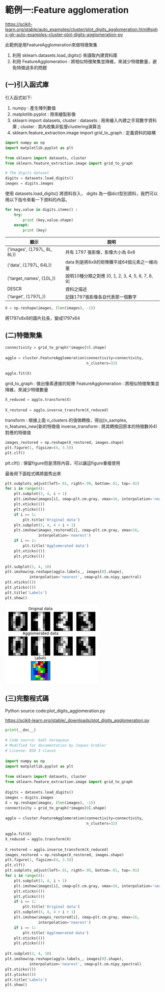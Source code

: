 # **範例一:Feature agglomeration**

https://scikit-learn.org/stable/auto_examples/cluster/plot_digits_agglomeration.html#sphx-glr-auto-examples-cluster-plot-digits-agglomeration-py

此範例是用FeatureAgglomeration來做特徵聚集

1. 利用 sklearn.datasets.load_digits() 來讀取內建資料庫
2. 利用 FeatureAgglomeration : 將相似特徵聚集並降維，來減少特徵數量，避免特徵過多的問題


## (一)引入函式庫
引入函式如下:
1. numpy : 產生陣列數值
2. matplotlib.pyplot : 用來繪製影像
3. sklearn import datasets, cluster : datasets : 用來繪入內建之手寫數字資料庫 ; cluster : 其內收集非監督clustering演算法
4. sklearn.feature_extraction.image import grid_to_graph : 定義資料的結構


```python
import numpy as np
import matplotlib.pyplot as plt

from sklearn import datasets, cluster
from sklearn.feature_extraction.image import grid_to_graph
```

```python
# The digits dataset
digits = datasets.load_digits()
images = digits.images
```

使用 datasets.load_digits() 將資料存入， digits 為一個dict型別資料，我們可以用以下指令來看一下資料的內容。

```python
for key,value in digits.items() :
    try:
        print (key,value.shape)
    except:
        print (key)
```

| 顯示 | 說明 |
| -- | -- |
| ('images', (1797L, 8L, 8L))| 共有 1797 張影像，影像大小為 8x8 |
| ('data', (1797L, 64L)) | data 則是將8x8的矩陣攤平成64個元素之一維向量 |
| ('target_names', (10L,)) | 說明10種分類之對應 [0, 1, 2, 3, 4, 5, 6, 7, 8, 9] |
| DESCR | 資料之描述 |
| ('target', (1797L,))| 記錄1797張影像各自代表那一個數字 |

```python
X = np.reshape(images, (len(images), -1))
```
將1797x8x8的圖片拉長，變成1797x64

## (二)特徵聚集
```python
connectivity = grid_to_graph(*images[0].shape)

agglo = cluster.FeatureAgglomeration(connectivity=connectivity,
                                     n_clusters=32)
                                     
agglo.fit(X)
```
grid_to_graph : 做出像素連接的矩陣
FeatureAgglomeration : 將相似特徵聚集並降維，來減少特徵數量

```python
X_reduced = agglo.transform(X)

X_restored = agglo.inverse_transform(X_reduced)
```
transform : 根據上面 n_clusters 的值做轉換，得出[n_samples, n_features_new]新的特徵值
inverse_transform : 將其轉換回原本的特徵數(64)對應的特徵值

```python
images_restored = np.reshape(X_restored, images.shape)
plt.figure(1, figsize=(4, 3.5))
plt.clf()
```
plt.clf() : 保留figure但是清除內容，可以讓這figure重複使用

最後用下面程式碼將圖秀出來
```python
plt.subplots_adjust(left=.01, right=.99, bottom=.01, top=.91)
for i in range(4):
    plt.subplot(3, 4, i + 1)
    plt.imshow(images[i], cmap=plt.cm.gray, vmax=16, interpolation='nearest')
    plt.xticks(())
    plt.yticks(())
    if i == 1:
        plt.title('Original data')
    plt.subplot(3, 4, 4 + i + 1)
    plt.imshow(images_restored[i], cmap=plt.cm.gray, vmax=16,
               interpolation='nearest')
    if i == 1:
        plt.title('Agglomerated data')
    plt.xticks(())
    plt.yticks(())

plt.subplot(3, 4, 10)
plt.imshow(np.reshape(agglo.labels_, images[0].shape),
           interpolation='nearest', cmap=plt.cm.nipy_spectral)
plt.xticks(())
plt.yticks(())
plt.title('Labels')
plt.show()
```

![](https://github.com/kenny024241/machine-learning-python/raw/master/Clustering/ex1.png)


## (三)完整程式碼
Python source code:plot_digits_agglomeration.py

https://scikit-learn.org/stable/_downloads/plot_digits_agglomeration.py

```python
print(__doc__)

# Code source: Gaël Varoquaux
# Modified for documentation by Jaques Grobler
# License: BSD 3 clause

import numpy as np
import matplotlib.pyplot as plt

from sklearn import datasets, cluster
from sklearn.feature_extraction.image import grid_to_graph

digits = datasets.load_digits()
images = digits.images
X = np.reshape(images, (len(images), -1))
connectivity = grid_to_graph(*images[0].shape)

agglo = cluster.FeatureAgglomeration(connectivity=connectivity,
                                     n_clusters=32)

agglo.fit(X)
X_reduced = agglo.transform(X)

X_restored = agglo.inverse_transform(X_reduced)
images_restored = np.reshape(X_restored, images.shape)
plt.figure(1, figsize=(4, 3.5))
plt.clf()
plt.subplots_adjust(left=.01, right=.99, bottom=.01, top=.91)
for i in range(4):
    plt.subplot(3, 4, i + 1)
    plt.imshow(images[i], cmap=plt.cm.gray, vmax=16, interpolation='nearest')
    plt.xticks(())
    plt.yticks(())
    if i == 1:
        plt.title('Original data')
    plt.subplot(3, 4, 4 + i + 1)
    plt.imshow(images_restored[i], cmap=plt.cm.gray, vmax=16,
               interpolation='nearest')
    if i == 1:
        plt.title('Agglomerated data')
    plt.xticks(())
    plt.yticks(())

plt.subplot(3, 4, 10)
plt.imshow(np.reshape(agglo.labels_, images[0].shape),
           interpolation='nearest', cmap=plt.cm.nipy_spectral)
plt.xticks(())
plt.yticks(())
plt.title('Labels')
plt.show()
```


